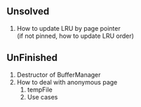 ## Unsolved
1. How to update LRU by page pointer <br>
   (if not pinned, how to update LRU order)


## UnFinished
1. Destructor of BufferManager
2. How to deal with anonymous page
   1. tempFile
   2. Use cases